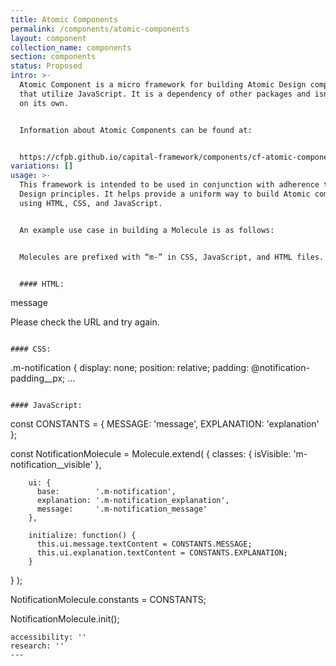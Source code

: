 ```yaml
---
title: Atomic Components
permalink: /components/atomic-components
layout: component
collection_name: components
section: components
status: Proposed
intro: >-
  Atomic Component is a micro framework for building Atomic Design components
  that utilize JavaScript. It is a dependency of other packages and isn’t used
  on its own.


  Information about Atomic Components can be found at:


  https://cfpb.github.io/capital-framework/components/cf-atomic-component/
variations: []
usage: >-
  This framework is intended to be used in conjunction with adherence to Atomic
  Design principles. It helps provide a uniform way to build Atomic components
  using HTML, CSS, and JavaScript.


  An example use case in building a Molecule is as follows:


  Molecules are prefixed with “m-” in CSS, JavaScript, and HTML files.


  #### HTML:

  ```

  <div class="m-notification">
      <span class="m-notification_icon cf-icon"></span>
      <div class="m-notification_content" role="alert">
          <div class="h4 m-notification_message">message</div>
              <p class="h4 m-notification_explanation">
                Please check the URL and try again.
              </p>
          </div>
      </div>
  </div>

  ```

  #### CSS:

  ```

  .m-notification {
      display: none;
      position: relative;
      padding: @notification-padding__px;
      …
  ```

  #### JavaScript:

  ```

  const CONSTANTS = { MESSAGE: 'message', EXPLANATION: 'explanation' };


  const NotificationMolecule = Molecule.extend( {
        classes: {
          isVisible:   'm-notification__visible'
        },

        ui: {
          base:        '.m-notification',
          explanation: '.m-notification_explanation',
          message:     '.m-notification_message'
        },

        initialize: function() {
          this.ui.message.textContent = CONSTANTS.MESSAGE;
          this.ui.explanation.textContent = CONSTANTS.EXPLANATION;
        }
  } );


  NotificationMolecule.constants = CONSTANTS;

  NotificationMolecule.init();

  ```
accessibility: ''
research: ''
---
```


